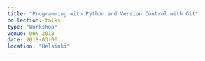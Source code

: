 ```yaml
---
title: "Programming with Python and Version Control with Git"
collection: talks
type: "Workshop"
venue: DHN 2018
date: 2018-03-06
location: "Helsinki"
---
```

